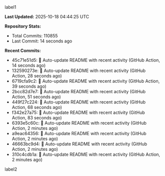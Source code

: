 
label1 
<!-- ACTIVITY_START -->
**Last Updated:** 2025-10-18 04:44:25 UTC

**Repository Stats:**
- Total Commits: 110855
- Last Commit: 14 seconds ago

**Recent Commits:**
- 45c71e51d5: 🤖 Auto-update README with recent activity (GitHub Action, 14 seconds ago)
- 132590273e: 🤖 Auto-update README with recent activity (GitHub Action, 28 seconds ago)
- 6719cfa9c2: 🤖 Auto-update README with recent activity (GitHub Action, 39 seconds ago)
- 2bcc82d7e7: 🤖 Auto-update README with recent activity (GitHub Action, 51 seconds ago)
- 449f27c224: 🤖 Auto-update README with recent activity (GitHub Action, 68 seconds ago)
- f342e27a75: 🤖 Auto-update README with recent activity (GitHub Action, 83 seconds ago)
- 6393e5c60c: 🤖 Auto-update README with recent activity (GitHub Action, 2 minutes ago)
- a9eac64356: 🤖 Auto-update README with recent activity (GitHub Action, 2 minutes ago)
- 46663bc9d4: 🤖 Auto-update README with recent activity (GitHub Action, 2 minutes ago)
- 310c4cdb1a: 🤖 Auto-update README with recent activity (GitHub Action, 2 minutes ago)
<!-- ACTIVITY_END -->

label2
